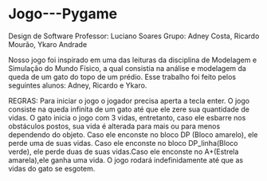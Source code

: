 # Jogo---Pygame
Design de Software
Professor: Luciano Soares
Grupo: Adney Costa, Ricardo Mourão, Ykaro Andrade

Nosso jogo foi inspirado em uma das leituras da disciplina de Modelagem e Simulação
do Mundo Físico, a qual consistia na análise e modelagem da queda de um gato do topo de um prédio.
Esse trabalho foi feito pelos seguintes alunos: Adney, Ricardo e Ykaro.

REGRAS:
Para iniciar o jogo o jogador precisa aperta a tecla enter.
O jogo consiste na queda infinita de um gato até que ele zere sua quantidade de vidas.
O gato inicia o jogo com 3 vidas, entretanto, caso ele esbarre nos obstáculos postos, sua
vida é alterada para mais ou para menos dependendo do objeto. Caso ele enconste no bloco DP
(Bloco amarelo), ele perde uma de suas vidas. Caso ele enconste no bloco DP_linha(Bloco verde),
ele perde duas de suas vidas.Caso ele enconste no A+(Estrela amarela),ele ganha uma vida.
O jogo rodará indefinidamente até que as vidas do gato se esgotem.
